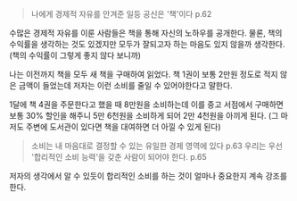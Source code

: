 > 나에게 경제적 자유를 안겨준 일등 공신은 '책'이다 p.62

수많은 경제적 자유를 이룬 사람들은 책을 통해 자신의 노하우를 공개한다. 물론, 책의 수익률을 생각하는 것도 있겠지만 모두가 잘되고자 하는 마음도 있지 않을까 생각한다.
(책의 수익률이 그렇게 좋지 않다 보니까)

나는 이전까지 책을 모두 새 책을 구매하여 읽었다. 책 1권이 보통 2만원 정도로 적지 않은 금액이 들었는데 저자는 이런 소비를 줄일 수 있어야한다고 말한다.

1달에 책 4권을 주문한다고 했을 때 8만원을 소비하는데 이를 중고 서점에서 구매하면 보통 30% 할인을 해주니 5만 6천원을 소비하게 되어 2만 4천원을 아끼게 된다.
(그 마저도 주변에 도서관이 있다면 책을 대여하면 더 아낄 수 있게 된다)

> 소비는  내 마음대로 결정할 수 있는 유일한 경제 영역에 있다 p.63
> 우리는 우선 '합리적인 소비 능력'을 갖춘 사람이 되어야 한다. p.65

저자의 생각에서 알 수 있듯이 합리적인 소비를 하는 것이 얼마나 중요한지 계속 강조를 한다.